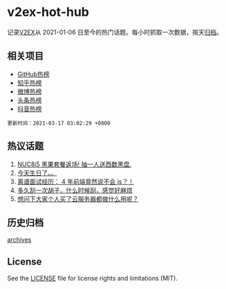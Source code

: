 # v2ex-hot-hub

 记录[V2EX](https://www.v2ex.com/)从 2021-01-06 日至今的热门话题。每小时抓取一次数据，按天[归档](archives)。
 
 ## 相关项目

- [GitHub热榜](https://github.com/snaildev/github-hot-hub)
- [知乎热榜](https://github.com/snaildev/zhihu-hot-hub)
- [微博热榜](https://github.com/snaildev/weibo-hot-hub)
- [头条热榜](https://github.com/snaildev/toutiao-hot-hub)
- [抖音热榜](https://github.com/snaildev/douyin-hot-hub)


 `更新时间：2021-03-17 03:02:29 +0800`

## 热议话题

1. [NUC8i5 黑果套餐返场! 抽一人送西数黑盘.](https://www.v2ex.com/t/762040)
1. [今天生日了。。](https://www.v2ex.com/t/761927)
1. [离谱面试经历： 4 年前端竟然说不会 js？！](https://www.v2ex.com/t/761963)
1. [多久刮一次胡子，什么时候刮，感觉好麻烦](https://www.v2ex.com/t/762079)
1. [想问下大家个人买了云服务器都做什么用呢？](https://www.v2ex.com/t/762023)

## 历史归档

[archives](archives)

## License

See the [LICENSE](LICENSE) file for license rights and limitations (MIT).
